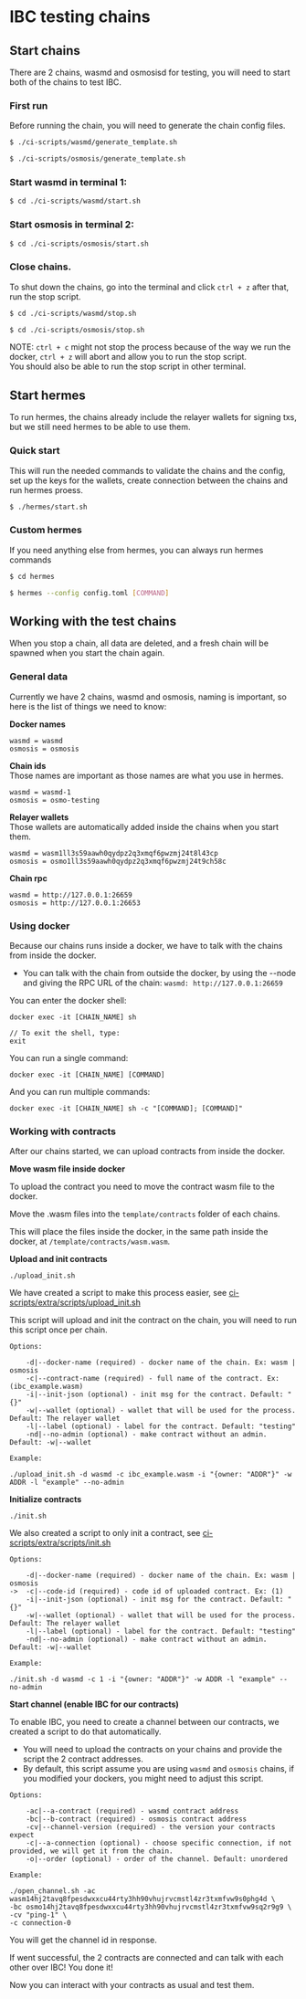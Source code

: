 # IBC testing chains

## Start chains

There are 2 chains, wasmd and osmosisd for testing, you will need to start both of the chains to test IBC.

### First run

Before running the chain, you will need to generate the chain config files.

```bash
$ ./ci-scripts/wasmd/generate_template.sh
```

```bash
$ ./ci-scripts/osmosis/generate_template.sh
```

### Start wasmd in terminal 1:

```bash
$ cd ./ci-scripts/wasmd/start.sh
```

### Start osmosis in terminal 2:

```bash
$ cd ./ci-scripts/osmosis/start.sh
```

### Close chains.

To shut down the chains, go into the terminal and click `ctrl + z` after that, run the stop script.

```bash
$ cd ./ci-scripts/wasmd/stop.sh
```

```bash
$ cd ./ci-scripts/osmosis/stop.sh
```

NOTE: `ctrl + c` might not stop the process because of the way we run the docker, `ctrl + z` will abort and allow you to run the stop script.  
You should also be able to run the stop script in other terminal.

## Start hermes

To run hermes, the chains already include the relayer wallets for signing txs, but we still need hermes to be able to use them.

### Quick start

This will run the needed commands to validate the chains and the config, set up the keys for the wallets, create connection between the chains and 
run hermes proess.

```bash
$ ./hermes/start.sh
```

### Custom hermes

If you need anything else from hermes, you can always run hermes commands

```bash
$ cd hermes

$ hermes --config config.toml [COMMAND]
```

## Working with the test chains

When you stop a chain, all data are deleted, and a fresh chain will be spawned when you start the chain again.  

### General data

Currently we have 2 chains, wasmd and osmosis, naming is important, so here is the list of things we need to know:

**Docker names**  

```
wasmd = wasmd  
osmosis = osmosis  
```

**Chain ids**  
Those names are important as those names are what you use in hermes.

```
wasmd = wasmd-1  
osmosis = osmo-testing
```

**Relayer wallets**  
Those wallets are automatically added inside the chains when you start them.

```
wasmd = wasm1ll3s59aawh0qydpz2q3xmqf6pwzmj24t8l43cp
osmosis = osmo1ll3s59aawh0qydpz2q3xmqf6pwzmj24t9ch58c
```

**Chain rpc**

```
wasmd = http://127.0.0.1:26659
osmosis = http://127.0.0.1:26653
```

### Using docker

Because our chains runs inside a docker, we have to talk with the chains from inside the docker.

* You can talk with the chain from outside the docker, by using the --node and giving the RPC URL of the chain: `wasmd: http://127.0.0.1:26659`

You can enter the docker shell:

```
docker exec -it [CHAIN_NAME] sh

// To exit the shell, type:
exit
```

You can run a single command:

```
docker exec -it [CHAIN_NAME] [COMMAND]
```

And you can run multiple commands:

```
docker exec -it [CHAIN_NAME] sh -c "[COMMAND]; [COMMAND]"
```

### Working with contracts

After our chains started, we can upload contracts from inside the docker.

**Move wasm file inside docker**

To upload the contract you need to move the contract wasm file to the docker.

Move the .wasm files into the `template/contracts` folder of each chains.

This will place the files inside the docker, in the same path inside the docker, at `/template/contracts/wasm.wasm`.

**Upload and init contracts**

`./upload_init.sh`

We have created a script to make this process easier, see [ci-scripts/extra/scripts/upload_init.sh](ci-scripts/extra/scripts/upload_init.sh)

This script will upload and init the contract on the chain, you will need to run this script once per chain.

`Options:`

```
    -d|--docker-name (required) - docker name of the chain. Ex: wasm | osmosis
    -c|--contract-name (required) - full name of the contract. Ex: (ibc_example.wasm)
    -i|--init-json (optional) - init msg for the contract. Default: "{}"
    -w|--wallet (optional) - wallet that will be used for the process. Default: The relayer wallet
    -l|--label (optional) - label for the contract. Default: "testing"
    -nd|--no-admin (optional) - make contract without an admin. Default: -w|--wallet
```

`Example:`

```
./upload_init.sh -d wasmd -c ibc_example.wasm -i "{owner: "ADDR"}" -w ADDR -l "example" --no-admin
```

**Initialize contracts**

`./init.sh`

We also created a script to only init a contract, see [ci-scripts/extra/scripts/init.sh](ci-scripts/extra/scripts/init.sh)

`Options:`

```
    -d|--docker-name (required) - docker name of the chain. Ex: wasm | osmosis
->  -c|--code-id (required) - code id of uploaded contract. Ex: (1)
    -i|--init-json (optional) - init msg for the contract. Default: "{}"
    -w|--wallet (optional) - wallet that will be used for the process. Default: The relayer wallet
    -l|--label (optional) - label for the contract. Default: "testing"
    -nd|--no-admin (optional) - make contract without an admin. Default: -w|--wallet
```

`Example:`

```
./init.sh -d wasmd -c 1 -i "{owner: "ADDR"}" -w ADDR -l "example" --no-admin
```

**Start channel (enable IBC for our contracts)**

To enable IBC, you need to create a channel between our contracts, we created a script to do that automatically.

* You will need to upload the contracts on your chains and provide the script the 2 contract addresses.
* By default, this script assume you are using `wasmd` and `osmosis` chains, if you modified your dockers, you might need to adjust this script.

`Options:`

```
    -ac|--a-contract (required) - wasmd contract address
    -bc|--b-contract (required) - osmosis contract address
    -cv|--channel-version (required) - the version your contracts expect
    -c|--a-connection (optional) - choose specific connection, if not provided, we will get it from the chain.
    -o|--order (optional) - order of the channel. Default: unordered
```

`Example:`

```
./open_channel.sh -ac wasm14hj2tavq8fpesdwxxcu44rty3hh90vhujrvcmstl4zr3txmfvw9s0phg4d \
-bc osmo14hj2tavq8fpesdwxxcu44rty3hh90vhujrvcmstl4zr3txmfvw9sq2r9g9 \
-cv "ping-1" \
-c connection-0
```

You will get the channel id in response.

If went successful, the 2 contracts are connected and can talk with each other over IBC! You done it!

Now you can interact with your contracts as usual and test them.